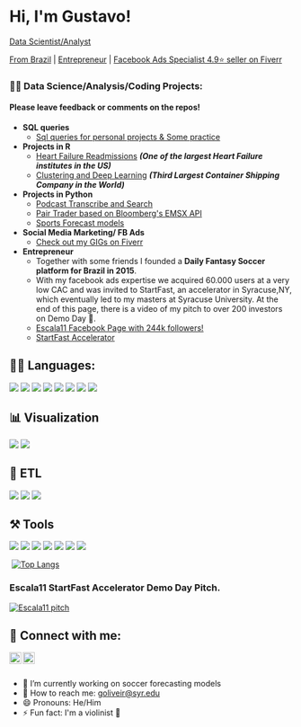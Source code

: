 <h1>Hi, I'm Gustavo! </h1>
<a href="https://github.com/oliveiralgm">Data Scientist/Analyst</a> <br/>

<a href="https://www.visitbrasil.com/en/">From Brazil</a> | <a href="https://www.linkedin.com/in/oliveiralgm/">Entrepreneur</a> | <a href="https://www.fiverr.com/gustavooliveira"> Facebook Ads Specialist 4.9:star: seller on Fiverr</a>

<h3>👨‍💻 Data Science/Analysis/Coding Projects:</h2><h4> Please leave feedback or comments on the repos!</h3>
  

- <b>SQL queries </b>
  - [Sql queries for personal projects & Some practice](https://github.com/oliveiralgm/sql-projects)
- <b>Projects in R</b>
  - [Heart Failure Readmissions](https://github.com/oliveiralgm/heartfailure_readmissions) <b><i>(One of the largest Heart Failure institutes in the US)</b></i>
  - [Clustering and Deep Learning](https://github.com/oliveiralgm/Cluster-and-Deep-Learning-in-R/) <b><i>(Third Largest Container Shipping Company in the World)</b></i>
- <b>Projects in Python </b>
  - [Podcast Transcribe and Search](https://github.com/oliveiralgm/podcast-project)
  - [Pair Trader based on Bloomberg's EMSX API](https://github.com/oliveiralgm/pair-trader-bbg-API)
  - [Sports Forecast models]()
- <b>Social Media Marketing/ FB Ads</b>
  - [Check out my GIGs on Fiverr](https://www.fiverr.com/gustavooliveira)
- <b>Entrepreneur</b>
  - Together with some friends I founded a <b>Daily Fantasy Soccer platform for Brazil in 2015</b>. 
  - With my facebook ads expertise we acquired 60.000 users at a very low CAC and was invited to StartFast, an accelerator in Syracuse,NY, which eventually led to my masters at Syracuse University. At the end of this page, there is a video of my pitch to over 200 investors on Demo Day 🤦.
  - [Escala11 Facebook Page with 244k followers!](https://www.facebook.com/escalaonze)
  - [StartFast Accelerator](https://startfastventures.com/)

  
<h2>👨‍💻 Languages:</h2>

![](https://img.shields.io/badge/MySQL-005C84?style=for-the-badge&logo=mysql&logoColor=white)
![](https://img.shields.io/badge/PostgreSQL-316192?style=for-the-badge&logo=postgresql&logoColor=white)
![](https://img.shields.io/badge/Python-FFD43B?style=for-the-badge&logo=python&logoColor=blue)
![](https://img.shields.io/badge/R-276DC3?style=for-the-badge&logo=r&logoColor=white)
![](https://img.shields.io/badge/C-00599C?style=for-the-badge&logo=c&logoColor=white)
![](https://img.shields.io/badge/scikit_learn-F7931E?style=for-the-badge&logo=scikit-learn&logoColor=white)
![](https://img.shields.io/badge/SciPy-654FF0?style=for-the-badge&logo=SciPy&logoColor=white)
![](https://img.shields.io/badge/Pandas-2C2D72?style=for-the-badge&logo=pandas&logoColor=white)

<h2>📊 Visualization</h2>

![](https://img.shields.io/badge/Tableau-E97627?style=for-the-badge&logo=Tableau&logoColor=white)
![](https://img.shields.io/badge/Plotly-239120?style=for-the-badge&logo=plotly&logoColor=white)

<h2>🧱 ETL</h2>

![](https://img.shields.io/badge/dbt-FF694B?style=for-the-badge&logo=dbt&logoColor=white)
![](https://img.shields.io/badge/Bitbucket-0747a6?style=for-the-badge&logo=bitbucket&logoColor=white)
![](https://img.shields.io/badge/Airflow-017CEE?style=for-the-badge&logo=Apache%20Airflow&logoColor=white)

<h2>⚒️ Tools</h2>

![](https://img.shields.io/badge/Jira-0052CC?style=for-the-badge&logo=Jira&logoColor=white)
![](https://img.shields.io/badge/GitHub-100000?style=for-the-badge&logo=github&logoColor=white)
![](https://img.shields.io/badge/conda-342B029.svg?&style=for-the-badge&logo=anaconda&logoColor=white)
![](https://img.shields.io/badge/Jupyter-F37626.svg?&style=for-the-badge&logo=Jupyter&logoColor=white)
![](https://img.shields.io/badge/PyCharm-000000.svg?&style=for-the-badge&logo=PyCharm&logoColor=white)
![](https://img.shields.io/badge/sublime_text-%23575757.svg?&style=for-the-badge&logo=sublime-text&logoColor=important)
![](https://img.shields.io/badge/Microsoft_Office-D83B01?style=for-the-badge&logo=microsoft-office&logoColor=white)


  
![]()
[![Top Langs](https://github-readme-stats.vercel.app/api/top-langs/?username=oliveiralgm)](https://github.com/anuraghazra/github-readme-stats)

### Escala11 StartFast Accelerator Demo Day Pitch.

[![Escala11 pitch](https://img.youtube.com/vi/jOr_aXk4868/0.jpg)](https://www.youtube.com/watch?v=jOr_aXk4868)

  
<!-- 
<h2>📺 Popular YouTube Videos</h2>

- [How to get into Cybersecurity Starting From Zero](https://www.youtube.com/watch?v=a83ASGn_V_s)
- [A Day in the Life of a Cybersecurity Anayst](https://www.youtube.com/watch?v=uHy3oM7NnoU)
- [How to Create a KeyLogger (C#)](https://www.youtube.com/watch?v=N-L9hklSlNk)
- [Ransomware Demonstration (C#)](https://www.youtube.com/watch?v=OfvdQeh79s0)
- [Is WGU Legit?](https://www.youtube.com/watch?v=E2MwRWxDBkA) -->

<h2> 🤳 Connect with me:</h2>

<a href="https://www.instagram.com/thelightsaber__/"><img align="left" src="https://raw.githubusercontent.com/yushi1007/yushi1007/main/images/instagram.svg" alt="Gustavo Oliveira | Instagram" width="21px"/></a>
<a href="https://www.linkedin.com/in/oliveiralgm/"><img align="left" src="https://raw.githubusercontent.com/yushi1007/yushi1007/main/images/linkedin.svg" alt="Gustavo Oliveira | LinkedIn" width="21px"/></a>  <br />


<h2> </h2>
<!-- - 🌱 I’m currently learning ...
- 👯 I’m looking to collaborate on ...
- 🤔 I’m looking for help with ...
- 💬 Ask me about ... -->

  - 🔭 I’m currently working on soccer forecasting models
  - 📧 How to reach me: [goliveir@syr.edu](mailto:goliveir@syr.edu)
  - 😄 Pronouns: He/Him
  - ⚡ Fun fact: I'm a violinist 🎻

